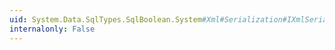 ```yaml
---
uid: System.Data.SqlTypes.SqlBoolean.System#Xml#Serialization#IXmlSerializable#GetSchema
internalonly: False
---
```

